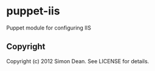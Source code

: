 puppet-iis
==========

Puppet module for configuring IIS

## Copyright

Copyright (c) 2012 Simon Dean. See LICENSE for details.